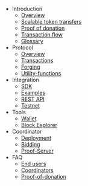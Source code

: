 - Introduction
    - [Overview](introduction/overview.md)
    - [Scalable token transfers](introduction/scalable-token-transfers.md)
    - [Proof of donation](introduction/pod.md)
    - [Transaction flow](introduction/transaction-flow.md)
    - [Glossary](introduction/glossary.md)
- Protocol
    - [Overview](protocol/overview.md)
    - [Transactions](protocol/transactions.md)
    - [Forging](protocol/forging.md)
    - [Utility-functions](protocol/utility.md)
- Integration
    - [SDK](integration/hermez-library.md)
    - [Examples](integration/examples.md)
    - [REST API](integration/api.md)
    - [Testnet](integration/testnet.md)
- Tools
    - [Wallet](user/wallet.md)
    - [Block Explorer](user/block-explorer.md)
- Coordinator
    - [Deployment](coordinator/deployment.md)
    - [Bidding](coordinator/bidding.md)
    - [Proof-Server](coordinator/proof-server.md)
- FAQ
    - [End users](faq/end-users.md)
    - [Coordinators](faq/coordinators.md)
    - [Proof-of-donation](faq/pod.md)
